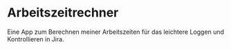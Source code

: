 # Arbeitszeitrechner

Eine App zum Berechnen meiner Arbeitszeiten für das leichtere Loggen und Kontrollieren in Jira.
